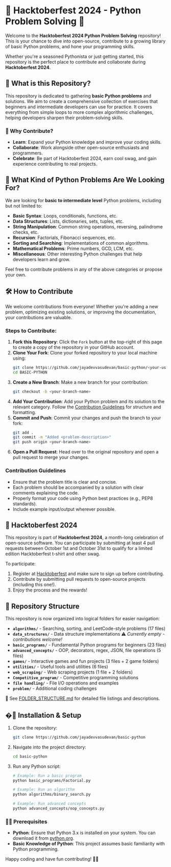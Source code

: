 # 🎃 Hacktoberfest 2024 - Python Problem Solving 🎃

Welcome to the **Hacktoberfest 2024 Python Problem Solving** repository! This is your chance to dive into open-source, contribute to a growing library of basic Python problems, and hone your programming skills. 

Whether you're a seasoned Pythonista or just getting started, this repository is the perfect place to contribute and collaborate during **Hacktoberfest 2024**.

## 🚀 What is this Repository?

This repository is dedicated to gathering **basic Python problems** and solutions. We aim to create a comprehensive collection of exercises that beginners and intermediate developers can use for practice. It covers everything from simple loops to more complex algorithmic challenges, helping developers sharpen their problem-solving skills.

### 🧠 Why Contribute?

- **Learn**: Expand your Python knowledge and improve your coding skills.
- **Collaborate**: Work alongside other open-source enthusiasts and programmers.
- **Celebrate**: Be part of Hacktoberfest 2024, earn cool swag, and gain experience contributing to real projects.

## 🌟 What Kind of Python Problems Are We Looking For?

We are looking for **basic to intermediate level** Python problems, including but not limited to:
- **Basic Syntax**: Loops, conditionals, functions, etc.
- **Data Structures**: Lists, dictionaries, sets, tuples, etc.
- **String Manipulation**: Common string operations, reversing, palindrome checks, etc.
- **Recursion**: Factorials, Fibonacci sequences, etc.
- **Sorting and Searching**: Implementations of common algorithms.
- **Mathematical Problems**: Prime numbers, GCD, LCM, etc.
- **Miscellaneous**: Other interesting Python challenges that help developers learn and grow.

Feel free to contribute problems in any of the above categories or propose your own.

## 🛠️ How to Contribute

We welcome contributions from everyone! Whether you're adding a new problem, optimizing existing solutions, or improving the documentation, your contributions are valuable.

### Steps to Contribute:

1. **Fork this Repository**: Click the `Fork` button at the top-right of this page to create a copy of the repository in your GitHub account.
2. **Clone Your Fork**: Clone your forked repository to your local machine using:
   ```bash
   git clone https://github.com/jayadevvasudevan/basic-python/<your-username>/
   cd BASIC-PYTHON
   ```
3. **Create a New Branch**: Make a new branch for your contribution:
   ```bash
   git checkout -b <your-branch-name>
   ```
4. **Add Your Contribution**: Add your Python problem and its solution to the relevant category. Follow the [Contribution Guidelines](CONTRIBUTING.md) for structure and formatting.
5. **Commit and Push**: Commit your changes and push the branch to your fork:
   ```bash
   git add .
   git commit -m "Added <problem-description>"
   git push origin <your-branch-name>
   ```
6. **Open a Pull Request**: Head over to the original repository and open a pull request to merge your changes.

### Contribution Guidelines

- Ensure that the problem title is clear and concise.
- Each problem should be accompanied by a solution with clear comments explaining the code.
- Properly format your code using Python best practices (e.g., PEP8 standards).
- Include example input/output wherever possible.

## 🎉 Hacktoberfest 2024

This repository is part of **Hacktoberfest 2024**, a month-long celebration of open-source software. You can participate by submitting at least 4 pull requests between October 1st and October 31st to qualify for a limited edition Hacktoberfest t-shirt and other swag.

To participate:
1. Register at [Hacktoberfest](https://hacktoberfest.com/) and make sure to sign up before contributing.
2. Contribute by submitting pull requests to open-source projects (including this one!).
3. Enjoy the process and the rewards!


## 📁 Repository Structure

This repository is now organized into logical folders for easier navigation:

- **`algorithms/`** - Searching, sorting, and LeetCode-style problems (17 files)
- **`data_structures/`** - Data structure implementations ⚠️ _Currently empty - contributions welcome!_
- **`basic_programs/`** - Fundamental Python programs for beginners (23 files)
- **`advanced_concepts/`** - OOP, decorators, regex, JSON, file operations (5 files)
- **`games/`** - Interactive games and fun projects (3 files + 2 game folders)
- **`utilities/`** - Useful tools and utilities (6 files)
- **`web_scraping/`** - Web scraping projects (1 file + 2 folders)
- **`Competitive_program/`** - Competitive programming solutions
- **`file handling/`** - File I/O operations and examples
- **`problem/`** - Additional coding challenges

📖 See [FOLDER_STRUCTURE.md](FOLDER_STRUCTURE.md) for detailed file listings and descriptions.

## �🔧 Installation & Setup

1. Clone the repository:
   ```bash
   git clone https://github.com/jayadevvasudevan/basic-python
   ```
2. Navigate into the project directory:
   ```bash
   cd basic-python
   ```
3. Run any Python script:
   ```bash
   # Example: Run a basic program
   python basic_programs/Factorial.py
   
   # Example: Run an algorithm
   python algorithms/binary_search.py
   
   # Example: Run advanced concepts
   python advanced_concepts/oop_concepts.py
   ```

### 🧑‍💻 Prerequisites

- **Python**: Ensure that Python 3.x is installed on your system. You can download it from [python.org](https://www.python.org/downloads/).
- **Basic Knowledge of Python**: This project assumes basic familiarity with Python programming.



Happy coding and have fun contributing! 🎉🐍

